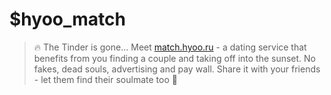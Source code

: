 # $hyoo_match

> 🔥 The Tinder is gone... Meet [match.hyoo.ru](https://match.hyoo.ru) - a dating service that benefits from you finding a couple and taking off into the sunset.
> No fakes, dead souls, advertising and pay wall. Share it with your friends - let them find their soulmate too 💞
